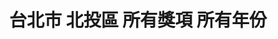 ---
title: "台北市 北投區 所有獎項 所有年份"
keywords:
  - 美食競賽
  - 台灣美食
  - 美食精選
datePublished: "2025-06-30"
dateModified: "2025-07-01"
city: "台北市"
district: "北投區"
award: "所有獎項"
year: "所有年份"
page: 1
count: 4

restaurants:
  - name: "北投奇岩一號"
    city: "台北市"
    district: "北投區"
    address: "台北市北投區奇岩路1號"
    phone: "0255518888"
    geo: "25.13479201635002, 121.50727080784141"
    google_map: "https://maps.app.goo.gl/4ysUPW9c1XVuevog8"
    footinder: "https://footinder.com.tw/%E5%8F%B0%E5%8C%97%E5%B8%82%E5%8C%97%E6%8A%95%E5%8D%80/7325/"
    official: "https://www.thegaiahotel.com/restaurants-detail/1__4/"
    award:
    - name: "500盤"
      year: "2024"
  - name: "冠宸食館"
    city: "台北市"
    district: "北投區"
    address: "台北市北投區竹子湖路67號"
    phone: "0228626408"
    geo: "25.17632351804717, 121.53966463406918"
    google_map: "https://maps.app.goo.gl/Xna1Z1L18DP3xckM8"
    footinder: "https://footinder.com.tw/%E5%8F%B0%E5%8C%97%E5%B8%82%E5%8C%97%E6%8A%95%E5%8D%80/8051/"
    official: ""
    award:
    - name: "500盤"
      year: "2024"
  - name: "磺溪小鎮"
    city: "台北市"
    district: "北投區"
    address: "台北市北投區石牌路二段360號"
    phone: "0228731235"
    geo: "25.123408565424207, 121.5254254583324"
    google_map: "https://maps.app.goo.gl/S133WamZSotEy5g98"
    footinder: "https://footinder.com.tw/%E5%8F%B0%E5%8C%97%E5%B8%82%E5%8C%97%E6%8A%95%E5%8D%80/7824/"
    official: "https://www.facebook.com/SulfurCreekTown/"
    award:
    - name: "500盤"
      year: "2024"
  - name: "青菜園"
    city: "台北市"
    district: "北投區"
    address: "台北市北投區竹子湖路55之11號往中正山方向"
    phone: "0228619165"
    geo: "25.177408789496663, 121.53086320122738"
    google_map: "https://maps.app.goo.gl/mCDQwBZZ927hr7uc6"
    footinder: "https://footinder.com.tw/%e5%8f%b0%e5%8c%97%e5%b8%82%e5%8c%97%e6%8a%95%e5%8d%80/6689/"
    official: "https://www.facebook.com/susan1122s/"
    award:
    - name: "500盤"
      year: "2024"
---